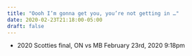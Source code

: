 ```yaml
---
title: "Oooh I’m gonna get you, you’re not getting in …"
date: 2020-02-23T21:18:00-05:00
draft: false
---
```

- 2020 Scotties final, ON vs MB February 23rd, 2020 9:18pm